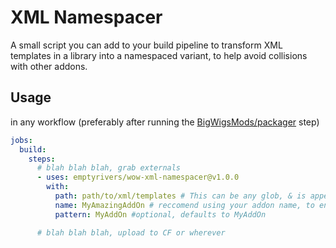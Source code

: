 # XML Namespacer

A small script you can add to your build pipeline to transform XML templates in a library into a namespaced variant, to help avoid collisions with other addons.

## Usage

in any workflow (preferably after running the [BigWigsMods/packager](https://github.com/BigWigsMods/packager) step)

```yml
jobs:
  build:
    steps:
      # blah blah blah, grab externals
      - uses: emptyrivers/wow-xml-namespacer@v1.0.0
        with:
          path: path/to/xml/templates # This can be any glob, & is appended with /*.{xml, lua} before being sent to grep
          name: MyAmazingAddOn # reccomend using your addon name, to ensure uniqueness as far as blizzard is concerned
          pattern: MyAddOn #optional, defaults to MyAddOn

      # blah blah blah, upload to CF or wherever

```
